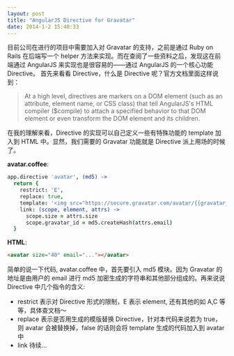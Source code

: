 ```yaml
---
layout: post
title: "AngularJS Directive for Gravatar"
date: 2014-1-2 15:40:33
---
```

目前公司在进行的项目中需要加入对 Gravatar 的支持，之前是通过 Ruby on Rails 在后端写一个 helper 方法来实现。而在查阅了一些资料之后，发现这在前端通过 AngularJS 来实现也是很容易的——通过 AngularJS 的一个核心功能 Directive。
首先来看看 Directive，什么是 Directive 呢？官方文档里面这样说到：

> At a high level, directives are markers on a DOM element (such as
> an attribute, element name, or CSS class) that tell AngularJS's 	HTML
> compiler ($compile) to attach a specified behavior to that 	DOM element or
> even transform the DOM element and its 	children.

在我的理解来看，Directive 的实现可以自己定义一些有特殊功能的 template 加入到 HTML 中。显然，我们需要的 Gravatar 功能就是 Directive 派上用场的时候了。

**avatar.coffee**:

```coffeescript
app.directive 'avatar', (md5) ->  
  return {
    restrict: 'E',
    replace: true,
    template: '<img src="https://secure.gravatar.com/avatar/{{gravatar_id}}.png?s={{size}}"/>'
    link: (scope, element, attrs) ->
      scope.size = attrs.size
      scope.gravatar_id = md5.createHash(attrs.email)
  }
```

**HTML**:

```html
<avatar size="40" email="..."></avatar>
```

简单的说一下代码, avatar.coffee 中，首先要引入 md5 模块。因为 Gravatar 的地址是由用户的 email 进行 md5 加密生成的字符串和其他部分组成的。再来说说 Directive 中几个指令的含义:

* restrict 表示对 Directive 形式的限制，E 表示 element, 还有其他的如 A,C 等等，具体查文档～
* replace 表示是否用生成的模版替换 Directive，针对本代码来说若为 true，则 avatar 会被替换掉，false 的话则会将 template 生成的代码加入到 avatar 中
* link 待续...
